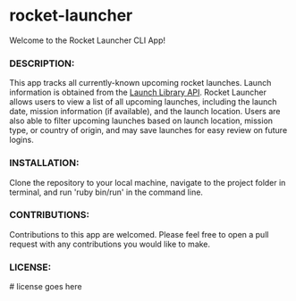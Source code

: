 # rocket-launcher

Welcome to the Rocket Launcher CLI App!


<h3>DESCRIPTION:</h3>
This app tracks all currently-known upcoming rocket launches. Launch information is obtained from the <a href="http://launchlibrary.net/docs/1.4/api.html">Launch Library API</a>. Rocket Launcher allows users to view a list of all upcoming launches, including the launch date, mission information (if available), and the launch location. Users are also able to filter upcoming launches based on launch location, mission type, or country of origin, and may save launches for easy review on future logins. 

<h3>INSTALLATION:</h3>
Clone the repository to your local machine, navigate to the project folder in terminal, and run 'ruby bin/run' in the command line. 

<h3>CONTRIBUTIONS:</h3>
Contributions to this app are welcomed. Please feel free to open a pull request with any contributions you would like to make. 

<h3>LICENSE:</h3>
# license goes here
